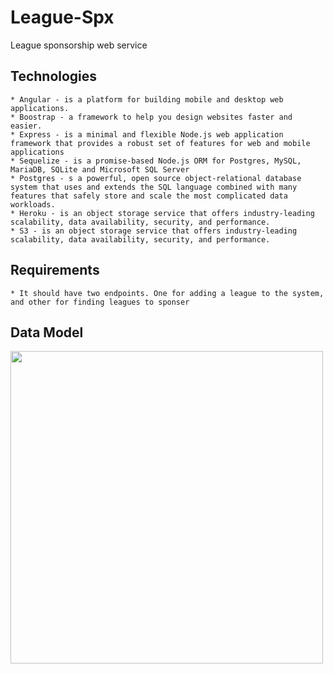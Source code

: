# League-Spx

League sponsorship web service


## Technologies
    * Angular - is a platform for building mobile and desktop web applications. 
    * Boostrap - a framework to help you design websites faster and easier.
    * Express - is a minimal and flexible Node.js web application framework that provides a robust set of features for web and mobile applications
    * Sequelize - is a promise-based Node.js ORM for Postgres, MySQL, MariaDB, SQLite and Microsoft SQL Server
    * Postgres - s a powerful, open source object-relational database system that uses and extends the SQL language combined with many features that safely store and scale the most complicated data workloads.
    * Heroku - is an object storage service that offers industry-leading scalability, data availability, security, and performance.
    * S3 - is an object storage service that offers industry-leading scalability, data availability, security, and performance.
 


## Requirements
    * It should have two endpoints. One for adding a league to the system, and other for finding leagues to sponser


## Data Model

<img src="https://league-spx-assets.s3.amazonaws.com/LeagueSpx.png" width="500">